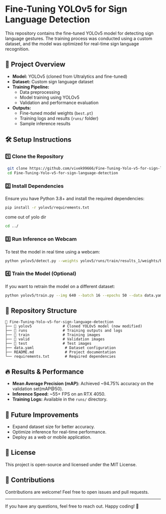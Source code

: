 # Fine-Tuning YOLOv5 for Sign Language Detection

This repository contains the fine-tuned YOLOv5 model for detecting sign language gestures. The training process was conducted using a custom dataset, and the model was optimized for real-time sign language recognition.

## 📌 Project Overview

- **Model:** YOLOv5 (cloned from Ultralytics and fine-tuned)
- **Dataset:** Custom sign language dataset
- **Training Pipeline:**
  - Data preprocessing
  - Model training using YOLOv5
  - Validation and performance evaluation
- **Outputs:**
  - Fine-tuned model weights (`best.pt`)
  - Training logs and results (`runs/` folder)
  - Sample inference results

## 🛠️ Setup Instructions

### 1️⃣ Clone the Repository
```bash
 git clone https://github.com/vivek99666/Fine-Tuning-Yolo-v5-for-sign-language-detection.git
 cd Fine-Tuning-Yolo-v5-for-sign-language-detection
```

### 2️⃣ Install Dependencies
Ensure you have Python 3.8+ and install the required dependencies:
```bash
pip install -r yolov5/requirements.txt
```
come out of yolo dir
```bash
cd ../
```   

### 3️⃣ Run Inference on Webcam
To test the model in real time using a webcam:
```bash
python yolov5/detect.py --weights yolov5/runs/train/results_1/weights/best.pt --source 0
```

### 4️⃣ Train the Model (Optional)
If you want to retrain the model on a different dataset:
```bash
python yolov5/train.py --img 640 --batch 16 --epochs 50 --data data.yaml --weights yolov5s.pt
```

## 📁 Repository Structure
```
📂 Fine-Tuning-Yolo-v5-for-sign-language-detection
├── 📂 yolov5              # Cloned YOLOv5 model (now modified)
├── 📂 runs                # Training outputs and logs
├── 📂 train               # Training images
├── 📂 valid               # Validation images
├── 📂 test                # Test images
├── data.yaml              # Dataset configuration
├── README.md              # Project documentation
└── requirements.txt       # Required dependencies
```

## 🔥 Results & Performance
- **Mean Average Precision (mAP):** Achieved ~94.75% accuracy on the validation set(mAP@50).
- **Inference Speed:** ~55+ FPS on an RTX 4050.
- **Training Logs:** Available in the `runs/` directory.

## 🚀 Future Improvements
- Expand dataset size for better accuracy.
- Optimize inference for real-time performance.
- Deploy as a web or mobile application.

## 📜 License
This project is open-source and licensed under the MIT License.

## 🤝 Contributions
Contributions are welcome! Feel free to open issues and pull requests.

---

If you have any questions, feel free to reach out. Happy coding! 🚀

